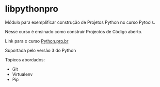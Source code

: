 # libpythonpro
Módulo para exemplificar construção de Projetos Python no curso Pytools.

Nesse curso é ensinado como construir Projeotos de Código aberto.

Link para o curso [Python.pro.br](https://www.python.pro.br/)

Suportada pelo versão 3 do Python

Tópicos abordados:
* Git
* Virtualenv
* Pip
